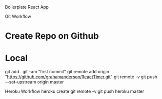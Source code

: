 Boilerplate React App

Git Workflow
# Create Repo on Github
# Local
git add .
git -am "first commit"
git remote add origin "https://github.com/grahamanderson/ReactTimer.git"
git remote -v
git push --set-upstream origin master

Heroku Workflow
heroku create
git remote -v
git push heroku master
